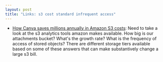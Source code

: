 ```yaml
---
layout: post
title: "Links: s3 cost standard infrequent access"
---
```


* [How Canva saves millions annually in Amazon S3 costs](https://www.canva.dev/blog/engineering/optimising-s3-savings/?ck_subscriber_id=512830353): Need to take a look at the s3 analytics tools amazon makes available. How big is our attachments bucket? What's the growth rate? What is the frequency of access of stored objects? There are different storage tiers available based on some of these answers that can make substantively change a large s3 bill.